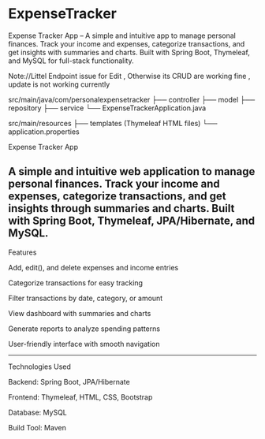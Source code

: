 # ExpenseTracker
Expense Tracker App – A simple and intuitive app to manage personal finances. Track your income and expenses, categorize transactions, and get insights with summaries and charts. Built with Spring Boot, Thymeleaf, and MySQL for full-stack functionality.

Note://Littel Endpoint issue for Edit , Otherwise its CRUD are working fine , update is not working currently


src/main/java/com/personalexpensetracker
├── controller
├── model
├── repository
├── service
└── ExpenseTrackerApplication.java

src/main/resources
├── templates  (Thymeleaf HTML files)
└── application.properties

Expense Tracker App

A simple and intuitive web application to manage personal finances. Track your income and expenses, categorize transactions, and get insights through summaries and charts. Built with Spring Boot, Thymeleaf, JPA/Hibernate, and MySQL.
------------------------------------------------------------------
Features

Add, edit(), and delete expenses and income entries

Categorize transactions for easy tracking

Filter transactions by date, category, or amount

View dashboard with summaries and charts

Generate reports to analyze spending patterns

User-friendly interface with smooth navigation

---------------------------------------------------
Technologies Used

Backend: Spring Boot, JPA/Hibernate

Frontend: Thymeleaf, HTML, CSS, Bootstrap

Database: MySQL

Build Tool: Maven
